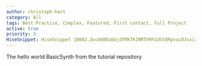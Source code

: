 ```yaml
---
author: christoph-hart
category: All
tags: Best Practice, Complex, Featured, First contact, Full Project
active: true
priority: 5
HiseSnippet: HiseSnippet 10082.3oc680EabbjdfMkTKINRThRh1dSt8RpvaiOJsxi3Lb3e1vgi3ehbMo3HNTxVqWuRMmoFNsUOcOt6dH4HeBm.x4Cavc.1HODf7Rh.RB12VDfC3PNjGByg.jbG7CYSdHatmjQ.bdXOfnGt6o6AeeUU8OU+2L8LbFNCkEg9gc0U+0e+We0WU8Wg22DqVDW7AFpxUqhMEDF3j4z0JfMLzzEFXvspWEKLv4EyWW0r7BkkjUEVcQRCyKYHWf1pv70qJYXfKJLv.m7VjdLvfmRf9yKladIEI0BX2lDDtmlbA7ZxUjMcaMW12SVQYYoh3sjqv06LYWsfl5BZJZ0.r4jhiKTUpvij1AeaIR2Ngnv.mdohxlZ54MkLwFBCHNuVw54KqsmJq+2S1PdaEL4hTB4A.wZdYMkhDLlz5F6h02UFumaaiKHrPYYkhNbBCfubZN9xIY7kQDWWtnrS6t7mgo2.49D77nANgWT9jdP4T7n73bnbHnz.bnzoXnzkDyWPWtpo6cH3y4DWU0DqWRBDE7nBquBm3MGT7FW6ZnUVM+RHpjEQEsItVhqgP2TEg2WpRUELppt1GiKXhLKKYhL.T1.9ULplAHRPZkX.f7LkzzQRnsofxf.pjIt1MRj3F2.kGaReFYaDBYH+XbhEzfqUMSVQ5Q3k0gKbP3wRMd5LWGM8Tyb02gBgsJKa.OdAkZEwFHoh.yTVSURAYPoFijn6qUCUPREIUfvCHutJnsqiJnHW3Qxp6fHPQSkhFipotppr4nP+UT1FTtPFXEfDA7mzCspDxhzwEzJhQLAWRTBqW+XitPMCSsJKX8vFI+XiQYn4uA5ca4eP4H7wUjTKp.nIkXuEicYfQ53RXcLXLYPnEFVRHFIDXhXpqo.7DJl5v4PKhMj2QEqS.DbSB1iVmPGe3xY9nqizk2or4aQ4JH3chJTVSCdQitfNFzLsXmtuWpP058poNJ8Q.UInm.XKC8IYBTB.WLLQ6JoyzfHDz70LMAd46hrkw6fMWPqRUMU3hwF0W+HrOWfjSGHcyl.A9N48wAkMBOxnYnfmt4EDK+AwfF36DU9GBan4LfvdwM4UFJ2RGrKw5Micw5U37qFiubcxRYGkqlIyLCLDHpZDiOcco5TcFYPeThpqZVVWq1NkopoUgG2HI2Km1.7V+PGFx0sXBW2KkccO34Gw4UnTMUpxo0qDybOQwjqiJKS8W.HH6MA5uLGAJ047ksi7tXUZOn+yVZDOyH.1RbVBlZz9ZY3Q8G.VrX22eYhMLlfdFi4Blql3SSfPTuiiUkvlnHxUosQ9oZRfHGazcYC.L504w.v6PUfY+DWhkhi6Aiah1FSI.fmafJhKIUSwLAOF3vPoRqqAdH.zGffsacBsTQCDCR1XODKfpQzNTRRP4sfa8HUssobRjgBvd0geWGiJJqCNI.1JvfTgeCWzlikWqFz2cvpDwCLHFh.HYUC3YsTJzgQ1gWGYnlpXcSYrw0ovm.WCy5J.rHWVBX2l0TIPl55gBnUj1Ej1HEMsGgd6qxFxA9wQpnodaMS7FpiQDDCB7Rj+aUpTn2aAlfVAqG5sIAsn2nGbL0ZU1ln3tqjRMrsZ.HIXRRmwd9XXzD5UFNlHLUIhwiCX2S1jYBAFEUIdi2k0UpTAcMKQiFgwfJPGex4MvjOxDodEvXFXeVxX1vfV97s.zMRLnA7tJT1B8YJpepi5ZAIXzBetueaTDJdnsgQUdz638g48a58IY2IhGyq+ZeuRNWCQ737iW38g83lw6S+DPxBQY0nnMSEUzlEX9Q45HicuAXkwtNXvcBVNegv7xXoEAc0jFj2ErBxKO0lSPFhk6hh2UU1PSUypMphlafzCmUvOPF1BHfm8s0lWaeJXth36C1Pf+oJ.SlEGjePIDDTgfOWPbQp8YHnyyuye1evbwAFWVjLchaZZBJtgSVnXgKCSgyJP38gCkeXrfxknPYQbAo5gBlk+owBLWgBl7fYI4+Bg67Mey0NH9.ZSPJA5zghQa9GGSByR0AcyJf6YyT9.yyJFKvbdFgEBEkdhqDKJ5bhuGNLd6y98+8+uEKElKRQg0VdivXG+C+QGDKfLBEH2CqnUP1LLzI6W83+pXAoWSbYYEXrrFJrGKlBaFnhV86u4yxFOaJFfh1ZXzrwiKwfSCrNyomsU3RMRSd+e2VBTKPbsWpTnf59+4wBTugCVAVFjTXDBvPe1u7mOW6XgMoWkfGOxWGKv75V3TCzMe5u7N+hXhRLXEtwB5G84+cwEL53OoFDTbnXy6l3udt3MvyHAG3wueHgWDSTJeEMH3GHHfvUvuVL8JlqLnNpul1dgBlu3wwzdiAlUf4ZGJb9x+jXNrACN4qhwgY3lchI9mlqUnq0k2OLI1H+r+knACKjIqw2Yfwpo1RRcEwE0gXWY1Dg62+ebt3M.OEPQPRuah+4XQRCwfxgghdcQnS6poTiDm9h5g6oVvJ3tVAVuONLFzCK80yyM7woYv50rf0MqUTVy1pxx+HOHsuS.rqnjojv.uo3mlayM9AKsvVOX4MVawk17Ix5OvfN0gGni2Equcx8j1UPWRcGLDOrtIDN7.jGm1xRpEYWeBg3v6uBOlEtDHdbsgDUz1aoOIbF+O42Jdfnhbw1.DbjSBwktygQO5BhkA+EGNx3hhzjrCtLBItiu7KaPX7bDhCPNLTykg4BnHUeSR5FOLwbbIFbVCWp0AiW6bBXNLTzqw.wxfu3sCO7Gv20WEWeWDPEtuqXq1eYwMolj4keL9v.mWyBNKJUoZ3Cf1BCzv.U3ttN3W6y.vb2UWj3qQXfArlsaNmr9.ssHdW4BX15ZLHvlLdjoVUgANqStHgIcvd8CYupGRpXEqYiLOHX1QmjuIg84YC04uXO4hlkca3KxVFSzRcZ4E+6xtslNf7DFKuVBq0MkJJWyfGffsRE60q57hYROy3omcxLSNkfIdeS6abNwomXlTyN8jimg6ARydhomMSlwSkYZgs2gGPylY1olFfkv.mhi9SDE8eNQmbuDax+oetexe3mjspjN7l3Y47bVdxkjoCdpLgXpold5oSmZRuDIoedHhyEEQjPbCiBrK2mO9MWZ3oql0KMj8Q9ogrkCRC7bGeBfTyjJyLSjIc5wEBWxySxmSblToAYblz9EvomZlLS.BdPdIx8huRrSfCGAOOGAm8G4ifEx4mfgVJIqTwvDdCqVgPhC7qFXr72SUa6jUU2QPsVk7jdZv+7Fl3p9o6JRbnz2MaEuKzqollhoLXc9q6LWG5B8ZMim2F8o26lqc2kdhPU6bbsJ0sEQNfIq.nN5VfJUUAmL.uJcVAV.iBKFnDBHM4TSHoA+dD2L4zpB.afyHNOLYo8DLJHofWVhlOKGr94yIajSo1Nxp4reorrwU0airEa9Bh7DDwapCBboVLiZbLxk4Ul+A9ksOLfrMaVpbPbfS4yYy4DSAZso.6so8pROnXpTolIyLo3bn3yzDj8eWw7xp3DaoKCQuofSjWZuD4+jZ.qNQBppM4gbBYziPjapa2xNw9dEimi1ikgdjpgRuVSbrQ9EPNXDu3Xj3lUx844zG01XLl5YsvHAGCneEGCH1cbMcpnUDSlWvsABVRArYJlCqW.HYx62nVoRx6SXX+lBP7qjTZqYPWYbdE9Vx5ywkjEJ1iL7bXQBQOv+ZRaaMlwE3aIEuHdLNQrv66ebicBHhe6r3hxlRNaEiRPHJ1XzF6WeGrJso7jEkBl7k37ZJEYs3wy43VR5+0d7eXufDnXva4o6KDK5NMOcecd59MaNc+a0Yn6YrnaQhgZCoOW+RmSbhwSM6LyNyLS6Y7zAO827MeyumUPrMOtgKKdyJUWRcWPCrJ1e7COSqQwOf1yO+HW8db7CuQrheHjEKYe9MRkKM+7c7QyOcc+z7yJEv812Mf6M1aIJGb2OHWKDwhG+Qrz2ir6gk+tSKR2SX7ge7S96CMBEaWfhhHXHsHbBl8yy5wI2YEY7rNgmpyKdy0ygrfmPrDaAVaJWp7o28UBsHDZmVjvw5DhrDTQFEZwSfEbY.4LyJ7JIVDRryHRYYcBQ14nhLF3hWXegslq6yOkwisRMRZQJHShAvy7wt+AdlslffO4HcEU4jiEmOxXFSefG43fhVrwNgjbHpjzFfwy9Krk81kTO3SdkEXDVfCJZwz5bRNa.FOqvf6y.N4F+Xcia18m+08aZNN.duybx92PIWa4k0H7Hh3JhDabApD1Q.GdDGwQuwipQbk6V6Av64MCvKlMpIosK+NNmWXNTrlswD7NS2jSP9Bc+BxOnaOKqgD4DNwhCGIwGuoZkIpvrCLUKPstqOUKPMMVDc6Nkq3oPLIGOAo0aUHtfsauNfFwaDuM+DmBwD7oUZydPpaoiz6KXf12s1fDlE8a7wW331sES+YtgsD2fPB2k1XGDkKMegC0AFxyhHiURntnmjPMUTZDAx9PHZDcXygVPT0FT5z7T5G1aoTQxtIrkIzQh0tSLJp7HwB+vX9RD9VrE9zyS1g+pfQW8VvF9PkG5vMmgHa6doQloOzFJ0yvm7vx8Zk50VdiNnRs+cLaTTZethcB1Dpr3MeaSydDGpG4RtwS9G5lc1UI347SmNa99akfKHZSGAiP4aGJBIb3.sietYiRv2C7ywQIcmPUxjIxvz26HmZaoLBzFz5jQkokd.sZk59tDkxGpc1B8VJ0Nk2cGRcR9038YOp2RptYEtKQr7x0g060DqcdOaUh8BwiXmNpTJ8vsOxSoTBwkt88VZsMxsTWMuRQtT91eROQsZ9i8e3X1p4+5st9.+DPDRwq72eoODtrpcUIFoE+t53Bd4i43QGzqVDnv4FdhXcXec4khE0ylnZ400K3W3H2.bae7Vjd7Y00ufs3K3BrekV4qJkKhysdkr6HYurLjsnqE1NKg9c7FwvMuR10M27XWzV50R6erv+5oco1u3Sdk.7nZSQ3LxWX6KhXNQmHSBy38USzIbAZqSuSMdTaDqw6qlEaGid42zKOe6dK8FYBJ5XTqm8g9c6sTaTIdpiQr7aCF3s1SI1nynXyI2WuEquFQkG097kK3Jh4zTpWsrlpbADit7ulAN01h3xFiXTmp+zv2RVP6wZ+K7iy5e7O2w5V4wBgNZX3CmEwGXCHPA4YTe+Us92cyzQtiGdudfofE00Is78Ps7iYm8t8Vp8jh2ocHzQZ4BgSDj7wdq9VfAFU1UdQKu1edRrCh6aqkkSmCenoDppMVRvwi5ianGnYmPje6z14TvCVblhfl62UsCLCp3uB3sl9cqu11wd4z6.p51U1J2sWe7zChn5Z4pL72dbZyPLhyBnSp3y0TB6ix9aaJDGlMGQpnTD5IdBidyQzbOgwaQmRkNpP3Bru1eVWeQmNq3xqt1VKsYuaImBVt7hHsEOsO2uv4sMFZs8J2KS9C7vBZCWASFor+85W1OnM2KPCp4N.DaXM24gUOdUycdsVn5UxQxyczWQPZqZnyEIBrnGjuA4vfST2klJy2KvTY7l3hNwplPndWhjWGe3Vsdi9xUc4ogJFWvoj7PquZMR2HFYE50agpwJmyyO53PQ2IBKi6mM9L6K5xDB+iPiiaGG6pr+ggtBXgapd+rdWYrNlQmCM0NChNQTUnlr26Hux77ux0IoUQ4wkzZjnpMhpNSeUg4IzXG3HvN9t4CBj+CZoRR3KN7kjv.0dvHpQgNe0mCbxANcbHlgrJAxABVZrFVfBK4mhNnRPJxgQ00iTJQLm+i+pgcD5wGrY+P8ID8e1a8I79sYrUm0hr85N+7t9KBod14UsH502I7gUpGwGue8rwJzoV2Sb5ncI0SlNCvaZBKs0c6ldl361c6Pb6dnSeQtUtY9vRegWBKb2sdYvM24aLE67KZkvGzaE6mVjTd7aE49HsRA2OBBs+vU0O4+hWWU+NcKWUo6vtpffPC0UEI3ztiqpIFOJyXz18fMOC8nXnUTZuRKc5ND0.rEOJzZc0PeXoRmv+r3aOMzDLhLjDO1fbTb3FM849R3PHJrz5YdLTQuTKbhZDkCmh8uYQJb2Ghh.Q01BkC+2Pamy0QpnDJ8.WGwhqFBM17igk3FkiP1PRfUSPH+5keu.5kLjXU0cw5l3hQog9cxFCEuyJxNlhiyfGQNAsKvi+dT.dSdliQSmg1y1tWNCsSGKuPgcX5zSmiV64G5bh4kLqERMD+712f3hHfzvmn9XgKoz8QS75rhQUb88wYa8IeMwD8zIecFwE2b06sTSIrixIeMQl9nIeEwnQMPteo3ePb0Sm5UG1Cz4DeerYLMS5Kb.0zy3rNa3B9XAco3EhT7z4CYf2A8AxMJotOa+.ootduLjgyz5domJ1ZCuX2NuW5gDWXiaeuMV6tas5F2tIVWoOZ8Uym6vr+XNFyvF8.e0KpWuorm3teGC8rJLBh8glGsocf9iuO+81ye9H7zIhcljI36i.DH+vKKh93rsZ9GRefuuGe+U+xv9B9at6qQZ0CMRWt5CkOxEpcOwFPfGNwVaVLRaixxPGaVCyFkvrm3NBj.sj6ny1dGQoQLzTfMlyvAp2KYqjMVpUwlBNeKcFl1EivJc2JBqla404C0heNhC+a2nryLb09qryb1XkfeuGKsGCyKyEEs1CP5xeBZo6z14lYhVdLTegALlW2siks4UAmNmy2I6+Wqbeb61HeMSGauVOsRmel.mRbo6zTp5nbB.YFuOKYMEaIg9kh44b8wjL0bL14RiOmv6hQJLQ2JRgFNnPqDjPLsD8jI4R8m6Yk1xTz248dDT4qrEO71hwKbT97y+A+mZzAXxCk5uBG8TA+9GBsruulbEYRITLfB2BGWU3xzxJbemr90v7pM0MmGelTQwz6eW8uLd7lcw3Qmw+nnU3G04ilbPw0Vc8UC8SG0GoEmPJkTj2QsB8oOinNEUadTlIhbzeGqvteH.Y5fg.zw7xxujCeme6FVv4q6mhQ8zMM+v7UA4FrUTWDqHUeSBhG7zccwiIy7+rLpHs+OoIZqjOmo0vkZlmioZRJXOm3VX3IyWWsPjdqG0q25zYagxdTa3ed5njU8D+yD9LZslxka8Y6moE1Z7cg08aXwEWZsadezah1bo6szly2TJ7Hcl+74Z+febegNvlsjNvkavlVkZ+RrcCVvd+wGqcMMrqqIpq2iQ9lRznMtAgn59QJL0QajBwrrn5IGbx8VKwDhKiwE2NzpqXCrEuXCJqhTYqMTCNmL4iqyIapd7Fgpg6TMBOOrcp1y9ji0t+hy94apiE6P1ISEkToOcaRNULS22kEYqpJ4MEba2vef4JTredIAyKWopBNzkHNg3lZZUnrxiqtHdMKozhRUpFV4q3Y3WFDTCJZQeub3xXhnrjdnTOXIBhk9eaPkYhRMrGPkwWApMHTOmbc2q2RnmULVaWn3NHvkr.WX6ROOj5w3w..ZaM3FJ849VrRUxHVBokUzjLo0pGPufoSlSGafMmWWaOCuglKznzVFr5k7r5Mo5k3leiyKlI8zyN63iO0ry3onlPtwLSO0romNcJ+o5LS5YyL6joRkZROYAwyMVPiTm+Lo08o.j1hRlRDagOcnDOgujnDyr6lGaR3bFsTQd4o8lh7xIiCIMhHcOJ5RW9p0Ki1H4+AA1eLiWOroe6gq00Sd8IB5FtAZ97M4YMqFtQaDymqEvEkYPJOTlqqEfWAqOs3nU78neOr3B0LLgHQsdGLE7S7mN.QCGgFk94vnO5aiL0qguNqI7tfeOOMsQMyp0L8zz7fyGlvvSy4kHtC2Txzay2RQaaIk4ysNzZIIEC6dapikp.305feNu25V5RUKKWXSrJHygd36Accp480yN.SVXAucm5Im4He8ZD27Jx9H5ETvR5qKWT1+ixHn0zJP2cedu2h3sqEBpygbqIaPXaeHocDZ7jSdc6eaZ6eMk8+mLsSSN8KM4+9Hhun1npuLYrySF5i69mah4WZqsV812JuPqZFzgp8VmSb8UWbU+NvFtZCW2Ms9QGXmrscfkN16jbjRfcRNNrZZpKO02H2yjBF5dlCuCrgH63O47P2fnt7N7baXRD+uxqG9ntsIwooLOgXxTaMqfVSsvy9JKIewH7i6WUKtDUsXgxRpvKg3kMZUiFDtFAj5ZJ9cJb1m1vCU2+886Q0LTKI84mL8S2rgNE1KNQ03is133YBQgvUtO0zomMP7LD49Zvf0pLv6QrGYL+sgqh3uMvy8jtsqhAIednas4FgtB3QvsaMGFCEES4LhaIapvOYl+z+iY8LYFFJdYwUVM+Rn4kLjKfnU55vHZe5SeR.F2pYCxEVJaPdUb1JR+OHOrqbv6j3ZlGxDhuGt91ZR5E40Cdwb04mjVylt6A5YOzgyGu4wxgtLKhegU.9PyuOAKgnPmdBqvVkMppHUeiBlR6hucsJa6KV30z1CdJnoLyvZXEY10oROsUzxz4TXEhtguYOPKwT2rZUvFkbdI4M134UfIwBPaSR3zvsFO4TSLt2exjICquaosyNJX93q86ZOQzt1sYGqIqhiRBJzbIHLMuvbPKX41dSohx0L3aOtN3ROapYSOwjSNSlvFrJzRcDa2cEXIvO3AM7aT4CBYIva9QbJ6sD8RaqCDt1sz0HIqhaI9AEpUUYYTgovGQ1mFXfV2gL+Zf+zalsAITQX83sr+dXnc3UKaYzGHfUI.rXfMO4oEUH6Yr3I2uj64FPvc+vXGyE8waSzlNUrE8YuSbD8A4osgzmIoOmXdz8Q2FsEZklIu8V96OMfZ++nehCgnEEWWBVIuzudARsg5EezKKtDRGa8hC1Jl6DHdFZG0kvEEyg1DsDJO72sP46LNGF1YVFAzAFduFtynd3KK5.SDeeCuebzABvR6nZAfmGp7eKzpfSiaEC8fb1q2jv.mxYNP1myBvDfkUEVcQRijRAg0MHKAD6qOi.3ANo6IaDmTYfSrDPYZ54MkLwfT7TyqUrd9xZ6oxN5Ctm8ZEPPr7feK1usLPfLzkTUrJKqTzACMDhM5dIwbxlEJGN9dhPvWAA+36IiG91Xb7j1YYZoRkvELcQvSAQG3gG1Ud8mk85+UEYIH2kQAJP.lf0o3x2051tmuFH2NviizpAhCK6uct4kTHgfyyEooBm9cW31Z0rumrhxxREwzimCm1yjc0BZp7yeYfSFaclTwVmYfSETfLBcd9NsyqmStAx8I55xnFoFek.RFiV2vqswxAFfCMuDCMYmpEDby+QxRSwq4kqpoHoStuaEIlc+m9tI9qminfrpmOXQ6BTB6U6Bo0v6.uR9Vb2CwbOt2SEFtCaq0zzptjseQWfPWx7MJUhNLBGX.vtk15RFjilaEsBOh+lqtiplN91Zl3M7f5rov5TgUF3DhB4MwUYSdNgXljreZEuNoZrv5DwVmhH2bjPDI3QnNkPKgktGbL8mXYCGl4jubOLylZ0HgwrtDDkF4i571P.azkQwJq4FjiqqSPLEXWON4Zp8DVsH8huA9w5loHWOf0MSYeSdR7hLR77roVwhAjPgWl1.1.BGRGwZN5grdQbGxJWrGxh4GY408X7KoqKi0WUsHlO0P+ENZPAti0dBhagj4SQj0csNUsX23424O6OXNqajupNVxiqLB1mGCnZQJH8jBotyfrm4X6frG9Paa+QXOUvf03N9YIX2EbtjpJ2HbK6W83+p4tqAdK1zIbwW6OkDds.qhx15rZzlqwf0KiBC1nU+lhosGtx9mc2.9mReexuN6BZ2WQaiN2.YgD+pc.pDaw6IQNq9Lci6fvjRPEgzSbzFJ79G9iNfiAQ5fMiAzYcoXXvZH.XUvSJcytcsFDe7a6MHntBWPjwENGIoyr7oSI5AoDMzVCoY52UOwbKRI5rK3UhZIg6Nzhka7yHdyUVL+lVARREdNmm37Ty5f2spk0Tk8DX2ljRhxN6f08pjGhkJ6D6cgZ56h8o7KUOPqrN61BJKqE1drjqiqPlDty0+vrTv4zvx+zrV6SHaW0ey2bsC1DqfgvKc50l+wYWpflWyuVxyRSBGTLld+FRj6TMtOLDqKXieLoP+GBddQp3uek+cQQKkw9VF3EDsrM5WYgeKNJ+ARv89Gj89urXNMk5LuxryAaqYr41Lxp8niDGbS5KG.BB2+OO6crt.8Y+xe9bdcN9cxdmZRJt74m++buC9KsxovgUFjJ9Qo0HEkWWzyDV6AwSdxlFO4HNWFyb27ze4c9E8fnJK830VuGGUomSx9FwhP+nO+u6XXbkgDK1v9NY66TAi87GOxWenBFKmd7BFaTeAi827YACFar.Ais+u6qBF6UAi8pfwNVDLFc1h8jgWiKN9qHZEWBMA18235EDuSuGAOqSxcoeti2xF4FT7lUpFHuWbQRdP5ItxAzxzfm0Mx6dQ39YCIqurgnyQjR9ia7jG0wMdbPm1pZq0uijTQe+MRNrXNodkv9HdQaNiclKcOToHb.9q42WFbk4dmjW9ONm6wBlyhE+OOWNcr+ITlSyvzeacNa4Ahoz8M3JV+eqRHOH6SNe4OfxFbN2Q4kuNyNNkCg+EONK2Qnscqe4eRVmh.ky4j7WOGoDwXoCLxO6eYtidgq0oedOZx87X4v92NFbG+yMEk7m5E5gzruseQ1OOa2Y6WLROe6W7ghSkIox8Ut+2+wqUesLxvukZi0quV8YHWOE65eHzgYUgec57vcdL494mk69NWOCa4SfNs12+U6mi9z8ywQrKwKamoVti5GqruExg+COev9nRiOZVL+vZOrzWO+AqA7C9LmRrDpTslBX+iU2gO1WvrhgVqpVslIe620.6VwG1pr2cP.QthK5Ot5UjWfCF+j+9r1klF9z5t7Vd8W.MIqfY6o02LvN9UV+AFzX9efNkYjbOocYEpdF+mV3GI+5IDT.2Fflfto88Tn9QJZe+N1vAG0ZKmyNObrIxvF9zp1ywO7o2RBrmTd4ofbxcG6QQ4dBHlpuZN614e.5MVSaubvKjXnxKnWQNPqBKl0c7X5OgLJvKl6XqTwZ0Ntf0bRsrUsxhimpxCuLxorrwmfSOVIzAacpbOVSi8W6y9mlCL84a6o+2++9Kly2LYoCcieLlKSkz02+XKSdD6XGo4+coOwh+58bOgm+B3CKC0TD4j.rmWh9hcY2jFRwejRPZHs6dj4+8bjFlv6tBSsXF9pNDogI8CzorS2+O6+yWP6wz1xfa8U+unvXF+.cV9swEEwBhpt35O++JqOocW5kmSASp.XaJNz8rYAmtNATQJ8NGS0Ftr8JVsXcUoJxELrhr04RdMgaADWfnHEDHMSFMynrm0EfcC+6viWLGoU+qFfv8yR9fMzoXUHuB2aF5Kx81zuBU92l6s7iIeOtWYH3i0IYPHQMacG+Xxy+xuT3.q644cAtZNiM379hN3K+xe.GVrtziv7emMBBVOUvabrUgKp7NdVQKhzqBmaZGAta1Wk1wWk1wWk1w9woe0rUHjrMp6SmmL3JhtYt6gn2qYmzVR5SXkZC1TWsSmB5VXUbfr218+5vXUThszkTMppYfSwCYe2Ks2MX.QfmJXSo8+wFsLPc78Kqcio4i1Bri7.L3ZOPxyzhd9brAsY6F+MLJ.DqjmuKU..jYtScgjh+AcaNMeyqHoWzet15N6o+S+p8z+q1Ug8ToHXJ0eOp5aHBlzoQTQIp2HKOJFb8kk2QEoB5ZOn.qjVQbwcVZK.uUklfxAg.+gqQoD1kTtj8d5YVT9AEJ3ETAdvzs6CNQ69fYZ2Gbx18Ampcevoa2Gbll+fjQetYMSsJL6OXT3bKwVtmA3RMh.tx13hvXdrR7.ccVJQpIWr+i8VGVbAEHFBqhQwGaHTfUJrDNwUNk3PIHcxnpTALhqaCk3SGJwfPGMLQ6Joiv6WcEI0hJXcz6hVRcGYUbxBPfcl3k1uJDjBfiV2erq9NvSNTBVEY0EBKr1F4W5Aye2s1Zia+f2e0E2ZE.RoG+c72upPyV0pqjREKRKRUiMZAWTazqiFG9yUsdxpIMvliM59PyoFOcFzaE1a5sf646ApSe.eMRq.FvMBBBecjUYLZXO8zeIEEs8V.9WRVpMfmazETjgeC8lnUzHkTXOvecsZFX6dOVoZpzcX6X3cAlxUY86SY+G4GyxxFIKB5FIKS.Ev+ncjc063qe53pfudSpTx8VxkX.OYABVgKdU2aQ9wU5SvtEpoSJBHNB9wF0A6eRHDeNx6i4LD6RK6DjN1gBbZ.xiw9Oij6IaV9lJUKK41RYYS70CPzygRkbbDoBok4pWkinIpTxf1EmVESuMmjY4w36IG2.5eRCxRyba7d4qsMsqimjn0kbb9Gg1QEft1RarTj6mJj66GPoZBfFOD.wyjJpKsGEPjG55nObhqilvherC1jFe8XWEz3mxswUnZqrV+Hn6AAMUv8DhJgfP.GHiXUUrcze83DYsyKdiqcMDqKH69fJhKIqRKu9FCk3Zvef2xV.9fHvkXuS12nFnBrGqfMnQvLxPRp0QpZpuELx4txRJHmyI.TAX3vcvIAvcCBxdia7afd216GzR2Asl1NxEXvAlDnIRBoiKgAkavYnoFboAYwDQUHwAgQaWGYfUH61c0c.VK1tcYU5UqytZKcLndRfHsNKhnVTHPAT17eqApLLWXLg.KZAKvQ.UcDsCYRnxEPFTO4tHxnzNWkreA.Pjjhq2WqFvwfWqziv.Vpno8HjjIbaCTUcspXcSYrAhX6fjfwPJnQxFnIkB.WpDzWBMZxQQaiKKC.mf86R9hAfgUHfG5lYcxR7fF0ckKV5NIGMgqaZ9a.1Vz4UST0XQcO1ndVxCv+PBOHNyDDvBeh+f7Xv2AVuDYzoB1EcHTc.JpXbQJmg.1Bk0fgGbXk9AJQkxBpvvGd3mDgmjEOOIATj+tE7dcd3QKIqiMFk3SUutI4PUj75oR0a.lhLrzA2R5PhREHgzRkIzA6I.VhoLIWpNRCdL8vnNCDw.fTguszurDjTYurJwIAx1KJnVweRvaUZSGyAVWm8puJczbhYNfCuOlw6.8a3OFZ.AAwXTlxj1gUJmnjDS600xa0EocgbK1hacmjNv7t.ymbCxJ4v1wKbOH7V.lYAxLIX8Ri0iwn1MfCgBRVO91D9CiXIET.T5q57FjXpopD8WZekJXVyimA.+HBl8j.EDxqjwKRZObzfdzjg2+MMgee6Zl3w7bGNR3ZnznuuGE8jjYgayTINLg+ZOpxNX2xhEDe.mXYzqxFXihPNipGpni.zDgIlgvCimTtsnyTsMcxgWQQlAQ8HoRHFotHUNdaSkb3UTTYPTmEg0gYDJ1RE3LHkqyW1loHL2tr6PiGys67q3eXOjmk+eTFdGT3vchh1DgCCIH7I6zFLlCSdPdjI7t7DJBDtjfCIhRRDDOaHE48bzL1TlqBmUa7aMENkp37HzcshOEwFx.7hyMjQDJ4wXHGJkSGkTqUQML0T1hNFlFG6N9TSsWV7P0qst2n1ndPooEhD2gBYnfW4hUa97KLn8K2mPztU+KY80Quk6y1XooGbNJ4XXDVTpzV8MVlotbfPLS4o4VyD0CJzDZJfYpfaFMTw6S1ocjTB9+GPi2nSK
---
```




The hello world BasicSynth from the tutorial repository